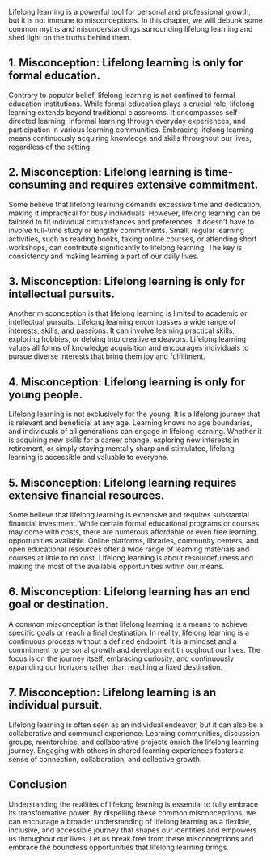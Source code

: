
Lifelong learning is a powerful tool for personal and professional growth, but it is not immune to misconceptions. In this chapter, we will debunk some common myths and misunderstandings surrounding lifelong learning and shed light on the truths behind them.

1\. **Misconception: Lifelong learning is only for formal education.**
---------------------------------------------------------------------

Contrary to popular belief, lifelong learning is not confined to formal education institutions. While formal education plays a crucial role, lifelong learning extends beyond traditional classrooms. It encompasses self-directed learning, informal learning through everyday experiences, and participation in various learning communities. Embracing lifelong learning means continuously acquiring knowledge and skills throughout our lives, regardless of the setting.

2\. **Misconception: Lifelong learning is time-consuming and requires extensive commitment.**
--------------------------------------------------------------------------------------------

Some believe that lifelong learning demands excessive time and dedication, making it impractical for busy individuals. However, lifelong learning can be tailored to fit individual circumstances and preferences. It doesn't have to involve full-time study or lengthy commitments. Small, regular learning activities, such as reading books, taking online courses, or attending short workshops, can contribute significantly to lifelong learning. The key is consistency and making learning a part of our daily lives.

3\. **Misconception: Lifelong learning is only for intellectual pursuits.**
--------------------------------------------------------------------------

Another misconception is that lifelong learning is limited to academic or intellectual pursuits. Lifelong learning encompasses a wide range of interests, skills, and passions. It can involve learning practical skills, exploring hobbies, or delving into creative endeavors. Lifelong learning values all forms of knowledge acquisition and encourages individuals to pursue diverse interests that bring them joy and fulfillment.

4\. **Misconception: Lifelong learning is only for young people.**
-----------------------------------------------------------------

Lifelong learning is not exclusively for the young. It is a lifelong journey that is relevant and beneficial at any age. Learning knows no age boundaries, and individuals of all generations can engage in lifelong learning. Whether it is acquiring new skills for a career change, exploring new interests in retirement, or simply staying mentally sharp and stimulated, lifelong learning is accessible and valuable to everyone.

5\. **Misconception: Lifelong learning requires extensive financial resources.**
-------------------------------------------------------------------------------

Some believe that lifelong learning is expensive and requires substantial financial investment. While certain formal educational programs or courses may come with costs, there are numerous affordable or even free learning opportunities available. Online platforms, libraries, community centers, and open educational resources offer a wide range of learning materials and courses at little to no cost. Lifelong learning is about resourcefulness and making the most of the available opportunities within our means.

6\. **Misconception: Lifelong learning has an end goal or destination.**
-----------------------------------------------------------------------

A common misconception is that lifelong learning is a means to achieve specific goals or reach a final destination. In reality, lifelong learning is a continuous process without a defined endpoint. It is a mindset and a commitment to personal growth and development throughout our lives. The focus is on the journey itself, embracing curiosity, and continuously expanding our horizons rather than reaching a fixed destination.

7\. **Misconception: Lifelong learning is an individual pursuit.**
-----------------------------------------------------------------

Lifelong learning is often seen as an individual endeavor, but it can also be a collaborative and communal experience. Learning communities, discussion groups, mentorships, and collaborative projects enrich the lifelong learning journey. Engaging with others in shared learning experiences fosters a sense of connection, collaboration, and collective growth.

Conclusion
----------

Understanding the realities of lifelong learning is essential to fully embrace its transformative power. By dispelling these common misconceptions, we can encourage a broader understanding of lifelong learning as a flexible, inclusive, and accessible journey that shapes our identities and empowers us throughout our lives. Let us break free from these misconceptions and embrace the boundless opportunities that lifelong learning brings.
